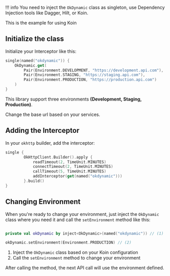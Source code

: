 !!! info
    You need to inject the `OkDynamic` class as singleton, use Dependency Injection tools like Dagger, Hilt, or Koin.

This is the example for using Koin

## Initialize the class

Initialize your Interceptor like this:
```kotlin title="KoinModule.kt"
single(named("okdynamic")) {
    OkDynamic.get(
        Pair(Environment.DEVELOPMENT, "https://development.api.com"),
        Pair(Environment.STAGING, "https://staging.api.com"),
        Pair(Environment.PRODUCTION, "https://production.api.com")
    )
}
```

This library support three environments **(Development, Staging, Production)**.

Change the base url based on your services.

## Adding the Interceptor

In your `okhttp` builder, add the interceptor:

```kotlin title="OkhttpModule.kt"
single {
        OkHttpClient.Builder().apply {
            readTimeout(2, TimeUnit.MINUTES)
            connectTimeout(2, TimeUnit.MINUTES)
            callTimeout(5, TimeUnit.MINUTES)
            addInterceptor(get(named("okdynamic")))
        }.build()
}
```

## Changing Environment

When you're ready to change your environment, just inject the `OkDynamic` class where you need it and call the `setEnvironment` method like this:

```kotlin title="SplashScreenActivity.kt"

private val okDynamic by inject<OkDynamic>(named("okdynamic")) // (1)

okDynamic.setEnvironment(Environment.PRODUCTION) // (2)
```

1.  Inject the `OkDynamic` class based on your Koin configuration
2.  Call the `setEnvironment` method to change your environment

After calling the method, the next API call will use the environment defined.